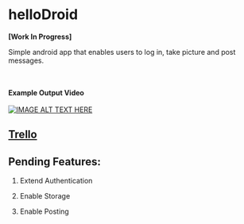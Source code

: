# helloDroid
**[Work In Progress]** 

Simple android app that enables users to log in, take picture and post messages.

<br></br>
**Example Output Video**
<br></br>
[![IMAGE ALT TEXT HERE](http://img.youtube.com/vi/fz4XZ3MWlWE/0.jpg)](http://www.youtube.com/watch?v=fz4XZ3MWlWE)

## [Trello](https://trello.com/b/cjSwTxBu/homework2)

## Pending Features:

1. Extend Authentication

2. Enable Storage

3. Enable Posting 
